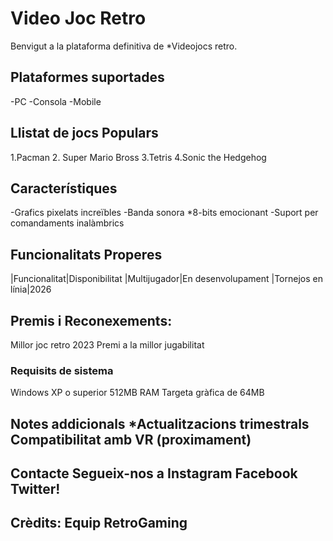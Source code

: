 # Video Joc Retro

Benvigut a la plataforma definitiva de *Videojocs retro.

## Plataformes suportades 
-PC 
-Consola 
-Mobile

## Llistat de jocs Populars
1.Pacman 
2. Super Mario Bross 
3.Tetris 
4.Sonic the Hedgehog

## Característiques
-Grafics pixelats increïbles
-Banda sonora *8-bits emocionant
-Suport per comandaments inalàmbrics
## Funcionalitats Properes 
|Funcionalitat|Disponibilitat 
|Multijugador|En desenvolupament 
|Tornejos en línia|2026

## Premis i Reconexements:
Millor joc retro 2023 
Premi a la millor jugabilitat
### Requisits de sistema

Windows XP o superior 512MB RAM Targeta gràfica de 64MB
## Notes addicionals *Actualitzacions trimestrals Compatibilitat amb VR (proximament)

## Contacte Segueix-nos a Instagram Facebook Twitter!

## Crèdits: Equip RetroGaming
